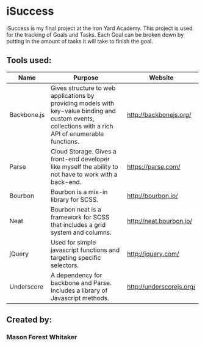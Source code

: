 # iSuccess

iSuccess is my final project at the Iron Yard Academy. This project is used for the tracking of Goals and Tasks. Each Goal can be broken down by putting in the amount of tasks it will take to finish the goal.


## Tools used:

| Name          | Purpose   |  Website  |
| ------------- | ----------- | ---------- |
| Backbone.js   | Gives structure to web applications by providing models with key-value binding and custom events, collections with a rich API of enumerable functions. |   http://backbonejs.org/     |
| Parse         | Cloud Storage. Gives a front-end developer like myself the ability to not have to work with a back-end.     |  https://parse.com/  |
| Bourbon       | Bourbon is a mix-in library for SCSS. | http://bourbon.io/ |
| Neat          | Bourbon neat is a framework for SCSS that includes a grid system and columns.     | http://neat.bourbon.io/ |
| jQuery        | Used for simple javascript functions and targeting specific selectors.| http://jquery.com/ |
| Underscore    | A dependency for backbone and Parse. Includes a library of Javascript methods.     | http://underscorejs.org/ |

## Created by:
### Mason Forest Whitaker
